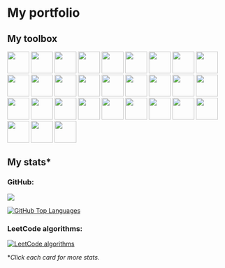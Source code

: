 # My portfolio

## My toolbox
[comment]: #https://profile-readme-generator.com/
[<img height="50" width="50" src="https://cdn.jsdelivr.net/gh/devicons/devicon/icons/argocd/argocd-original.svg"/>](/ "ArgoCD")
[<img height="50" width="50" src="https://skillicons.dev/icons?i=aws"/>](/ "AWS")
[<img height="50" width="50" src="https://skillicons.dev/icons?i=bash"/>](/ "Bash")
[<img height="50" width="50" src="https://skillicons.dev/icons?i=css"/>](/ "CSS")
[<img height="50" width="50" src="https://skillicons.dev/icons?i=docker"/>](/ "Docker")
[<img height="50" width="50" src="https://skillicons.dev/icons?i=express"/>](/ "Express.js")
[<img height="50" width="50" src="https://cdn.jsdelivr.net/gh/devicons/devicon/icons/firefox/firefox-original.svg"/>](/ "Firefox")
[<img height="50" width="50" src="https://skillicons.dev/icons?i=go"/>](/ "Go")
[<img height="50" width="50" src="https://skillicons.dev/icons?i=html"/>](/ "HTML")
[<img height="50" width="50" src="https://cdn.jsdelivr.net/gh/devicons/devicon/icons/intellij/intellij-original.svg"/>](/ "IntelliJ IDE")
[<img height="50" width="50" src="https://skillicons.dev/icons?i=java"/>](/ "Java")
[<img height="50" width="50" src="https://cdn.jsdelivr.net/gh/devicons/devicon/icons/jira/jira-original.svg"/>](/ "Jira Project Management")
[<img height="50" width="50" src="https://skillicons.dev/icons?i=js"/>](/ "JavaScript")
[<img height="50" width="50" src="https://skillicons.dev/icons?i=jenkins"/>](/ "Jenkins CI/CD")
[<img height="50" width="50" src="https://skillicons.dev/icons?i=jquery"/>](/ "jQuery")
[<img height="50" width="50" src="https://skillicons.dev/icons?i=kubernetes"/>](/ "Kubernetes")
[<img height="50" width="50" src="https://skillicons.dev/icons?i=linux"/>](/ "Linux")
[<img height="50" width="50" src="https://skillicons.dev/icons?i=mongodb"/>](/ "MongoDB")
[<img height="50" width="50" src="https://skillicons.dev/icons?i=mysql"/>](/ "MySQL")
[<img height="50" width="50" src="https://skillicons.dev/icons?i=nodejs"/>](/ "Node.js")
[<img height="50" width="50" src="https://skillicons.dev/icons?i=openshift"/>](/ "OpenShift")
[<img height="50" width="50" src="https://cdn.jsdelivr.net/gh/devicons/devicon/icons/terraform/terraform-original.svg"/>](/ "Terraform")
[<img height="50" width="50" src="https://cdn.jsdelivr.net/gh/devicons/devicon/icons/pandas/pandas-original.svg"/>](/ "Pandas")
[<img height="50" width="50" src="https://skillicons.dev/icons?i=php"/>](/ "PHP")
[<img height="50" width="50" src="https://skillicons.dev/icons?i=powershell"/>](/ "PowerShell")
[<img height="50" width="50" src="https://cdn.jsdelivr.net/gh/devicons/devicon/icons/pycharm/pycharm-original.svg"/>](/ "PyCharm IDE")
[<img height="50" width="50" src="https://skillicons.dev/icons?i=py"/>](/ "Python")
[<img height="50" width="50" src="https://skillicons.dev/icons?i=regex"/>](/ "RegEx")
[<img height="50" width="50" src="https://skillicons.dev/icons?i=md"/>](/ "Markdown")
[<img height="50" width="50" src="https://skillicons.dev/icons?i=vim"/>](/ "Vim")

## My stats*
### GitHub:
[comment]: # (Widget: https://github.com/anuraghazra/github-readme-stats)
[comment]: # (Transparent-RGB-to-hex editor: https://rgbacolorpicker.com/rgba-to-hex)
[comment]: # (Transparent-RGB-to-hex editor: https://jsfiddle.net/teddyrised/g02s07n4/)
[comment]: # (If this widget does not load, it is likely due to the Vercel app's cache being out of date. A privacy setting was likely changed on the GitHub side. It will automatically resolve in 24 hours.)

[<img src="https://github-readme-stats.vercel.app/api?username=ak47us&hide_border=false&theme=transparent&bg_color=10101003&rank_icon=percentile&custom_title=Activity%20percentile&show_icons=true&title_color=94b5fd&text_color=0d6f3f&border_color=404040&hide=stars,commits,prs,issues,contribs">](https://profile-summary-for-github.com/user/ak47us "Click for more stats.")

[![GitHub Top Languages](https://github-readme-stats.vercel.app/api/top-langs?username=ak47us&bg_color=10101003&layout=compact&theme=transparent&title_color=94b5fd&text_color=0d6f3f&border_color=404040&custom_title=Languages&langs_count=10&hide_border=false&include_all_commits=true)](https://profile-summary-for-github.com/user/ak47us "Click for more stats.")

### LeetCode algorithms:
[comment]: # (https://github.com/JacobLinCool/LeetCode-Stats-Card)
[![LeetCode algorithms](https://leetcard.jacoblin.cool/ak47us?theme=light,dark)](https://leetcode.com/u/ak47us/ "Click for more stats.")

**Click each card for more stats.*
